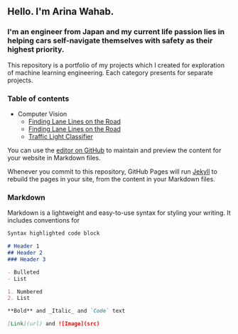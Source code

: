 ## Hello. I'm Arina Wahab.
### I'm an engineer from Japan and my current life passion lies in helping cars self-navigate themselves with safety as their highest priority.

This repository is a portfolio of my projects which I created for exploration of machine learning engineering. 
Each category presents for separate projects.

### Table of contents

- Computer Vision
  - [Finding Lane Lines on the Road](https://github.com/Arina-W/Finding-Lane-Lines)
  - [Finding Lane Lines on the Road](https://github.com/Arina-W/Finding-Lane-Lines)
  - [Traffic Light Classifier](https://github.com/Arina-W/Traffic_Light_Classifier)
  
  
You can use the [editor on GitHub](https://github.com/Arina-W/arina-w.github.io/edit/master/README.md) to maintain and preview the content for your website in Markdown files.

Whenever you commit to this repository, GitHub Pages will run [Jekyll](https://jekyllrb.com/) to rebuild the pages in your site, from the content in your Markdown files.

### Markdown

Markdown is a lightweight and easy-to-use syntax for styling your writing. It includes conventions for

```markdown
Syntax highlighted code block

# Header 1
## Header 2
### Header 3

- Bulleted
- List

1. Numbered
2. List

**Bold** and _Italic_ and `Code` text

[Link](url) and ![Image](src)
```

